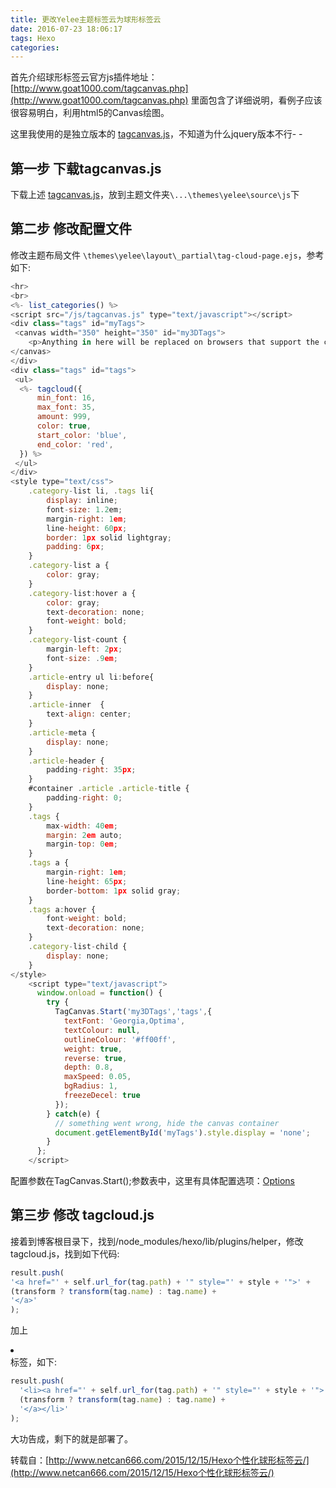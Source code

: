 ```yaml
---
title: 更改Yelee主题标签云为球形标签云
date: 2016-07-23 18:06:17
tags: Hexo
categories:
---
```


首先介绍球形标签云官方js插件地址：[http://www.goat1000.com/tagcanvas.php](http://www.goat1000.com/tagcanvas.php)
里面包含了详细说明，看例子应该很容易明白，利用html5的Canvas绘图。

这里我使用的是独立版本的 [tagcanvas.js](http://www.goat1000.com/tagcanvas.js?2.8)，不知道为什么jquery版本不行- -

<!-- more -->

## 第一步 下载tagcanvas.js

下载上述 [tagcanvas.js](http://www.goat1000.com/tagcanvas.js?2.8)，放到主题文件夹`\...\themes\yelee\source\js`下



## 第二步 修改配置文件
修改主题布局文件 `\themes\yelee\layout\_partial\tag-cloud-page.ejs`，参考如下:

```javascript
<hr>
<br>
<%- list_categories() %>
<script src="/js/tagcanvas.js" type="text/javascript"></script>
<div class="tags" id="myTags">
 <canvas width="350" height="350" id="my3DTags">
    <p>Anything in here will be replaced on browsers that support the canvas element</p>
</canvas>
</div>
<div class="tags" id="tags">
 <ul>
  <%- tagcloud({
      min_font: 16,
      max_font: 35,
      amount: 999,
      color: true,
      start_color: 'blue',
      end_color: 'red',
  }) %>
 </ul>
</div>
<style type="text/css">
    .category-list li, .tags li{
        display: inline;
        font-size: 1.2em;
        margin-right: 1em;
        line-height: 60px;
        border: 1px solid lightgray;
        padding: 6px;
    }
    .category-list a {
        color: gray;
    }
    .category-list:hover a {
        color: gray;
        text-decoration: none;
        font-weight: bold;
    }
    .category-list-count {
        margin-left: 2px;
        font-size: .9em;
    }
    .article-entry ul li:before{
        display: none;
    }
    .article-inner  {
        text-align: center;
    }
    .article-meta {
        display: none;
    }
    .article-header {
        padding-right: 35px;
    }
    #container .article .article-title {
        padding-right: 0;
    }
    .tags {
        max-width: 40em;
        margin: 2em auto;
        margin-top: 0em;
    }
    .tags a {
        margin-right: 1em;
        line-height: 65px;
        border-bottom: 1px solid gray;
    }
    .tags a:hover {
        font-weight: bold;
        text-decoration: none;
    }
    .category-list-child {
        display: none;
    }
</style>
    <script type="text/javascript">
      window.onload = function() {
        try {
          TagCanvas.Start('my3DTags','tags',{
            textFont: 'Georgia,Optima',
            textColour: null,
            outlineColour: '#ff00ff',
            weight: true,
            reverse: true,
            depth: 0.8,
            maxSpeed: 0.05,
            bgRadius: 1,
            freezeDecel: true
          });
        } catch(e) {
          // something went wrong, hide the canvas container
          document.getElementById('myTags').style.display = 'none';
        }
      };
    </script>
```

配置参数在TagCanvas.Start();参数表中，这里有具体配置选项：[Options](http://www.goat1000.com/tagcanvas-options.php)

## 第三步 修改 tagcloud.js
接着到博客根目录下，找到/node_modules/hexo/lib/plugins/helper，修改tagcloud.js，找到如下代码:
```javascript
result.push(
'<a href="' + self.url_for(tag.path) + '" style="' + style + '">' +
(transform ? transform(tag.name) : tag.name) +
'</a>'
);
```

加上<li></li>标签，如下:

```javascript
result.push(
  '<li><a href="' + self.url_for(tag.path) + '" style="' + style + '">' +
  (transform ? transform(tag.name) : tag.name) +
  '</a></li>'
);
```

大功告成，剩下的就是部署了。


转载自：[http://www.netcan666.com/2015/12/15/Hexo个性化球形标签云/](http://www.netcan666.com/2015/12/15/Hexo个性化球形标签云/)
